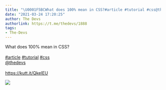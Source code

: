 ```yaml
---
title: "\U0001F5BCWhat does 100% mean in CSS?#article #tutorial #css@thedevshttps://kutt.it/QkeIEU"
date: "2021-03-24 17:20:25"
author: The Devs
authorlink: https://t.me/thedevs/1888
tags:
- The-Devs
---
```

<p>What does 100% mean in CSS?<br><br><a href="https://t.me/thedevs/1888?q=%23article">#article</a> <a href="https://t.me/thedevs/1888?q=%23tutorial">#tutorial</a> <a href="https://t.me/thedevs/1888?q=%23css">#css</a><br><a href="https://t.me/thedevs" target="_blank">@thedevs</a><br><br><a href="https://kutt.it/QkeIEU" target="_blank" rel="noopener">https://kutt.it/QkeIEU</a></p><img src="https://cdn4.telesco.pe/file/WWKiUbdx-31vpMyDEIlV7nVINgoQGAXwTf8gHYv9MZocWkwcy5HUCydgTltNrxIuFLgaZngfxaYBZVP7wajfsbZE0ZxRP94nNEmUqgfejWEbh6QVMdVQXv59fQNOjuy2hL2DLJiK_m33OJiKc0E2hVt6w3rRUNlB9bY-F8qJq4ZMz4Q-Ku-gkWdAVWL6AUkLAaQ3Vvfn4EKZWfv4y2pDSycacTSX_99h04K0egalhKk3mt9IB3iAHb_OXLrtRFKvWSicqfDo5Uf06QysGNoOjjOhIiNukq1QiHoipiK2k3JMabfQ3-isEQjtd3M52e-z1M_hDS5wjjr-1iJpeiDI5w.jpg" referrerpolicy="no-referrer">